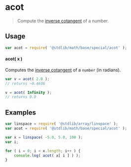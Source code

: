 <!--

@license Apache-2.0

Copyright (c) 2020 The Stdlib Authors.

Licensed under the Apache License, Version 2.0 (the "License");
you may not use this file except in compliance with the License.
You may obtain a copy of the License at

   http://www.apache.org/licenses/LICENSE-2.0

Unless required by applicable law or agreed to in writing, software
distributed under the License is distributed on an "AS IS" BASIS,
WITHOUT WARRANTIES OR CONDITIONS OF ANY KIND, either express or implied.
See the License for the specific language governing permissions and
limitations under the License.

-->

# acot

> Compute the [inverse cotangent][arccotangent] of a number.

<section class="usage">

## Usage

```javascript
var acot = require( '@stdlib/math/base/special/acot' );
```

#### acot( x )

Computes the [inverse cotangent][arccotangent] of a `number` (in radians).

```javascript
var v = acot( 2.0 );
// returns ~0.4636

v = acot( Infinity );
// returns 0.0
```

</section>

<!-- /.usage -->

<section class="examples">

## Examples

<!-- eslint no-undef: "error" -->

```javascript
var linspace = require( '@stdlib/array/linspace' );
var acot = require( '@stdlib/math/base/special/acot' );

var x = linspace( -5.0, 5.0, 100 );
var i;

for ( i = 0; i < x.length; i++ ) {
    console.log( acot( x[ i ] ) );
}
```

</section>

<!-- /.examples -->

<!-- Section for related `stdlib` packages. Do not manually edit this section, as it is automatically populated. -->

<section class="related">

</section>

<!-- /.related -->

<!-- Section for all links. Make sure to keep an empty line after the `section` element and another before the `/section` close. -->

<section class="links">

[arccotangent]: https://en.wikipedia.org/wiki/Inverse_trigonometric_functions

</section>

<!-- /.links -->
